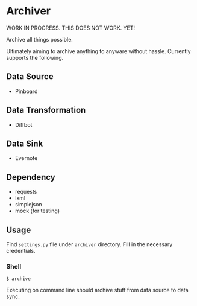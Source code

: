 Archiver
========

WORK IN PROGRESS. THIS DOES NOT WORK. YET!

Archive all things possible.

Ultimately aiming to archive anything to anyware without hassle.
Currently supports the following.

Data Source
------------

- Pinboard

Data Transformation
-------------------

- Diffbot

Data Sink
---------

- Evernote

Dependency
----------

- requests
- lxml
- simplejson
- mock (for testing)

Usage
-----

Find `settings.py` file under `archiver` directory.
Fill in the necessary credentials.

### Shell

    $ archive

Executing on command line should archive stuff from data source to data sync.

